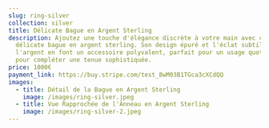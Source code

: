 ```yaml
---
slug: ring-silver
collection: silver
title: Délicate Bague en Argent Sterling
description: Ajoutez une touche d'élégance discrète à votre main avec cette
  délicate bague en argent sterling. Son design épuré et l'éclat subtil de
  l'argent en font un accessoire polyvalent, parfait pour un usage quotidien ou
  pour compléter une tenue sophistiquée.
price: 1000€
payment_link: https://buy.stripe.com/test_8wM03B1TGca3cXCdQQ
images:
  - title: Détail de la Bague en Argent Sterling
    image: /images/ring-silver.jpeg
  - title: Vue Rapprochée de l'Anneau en Argent Sterling
    image: /images/ring-silver-2.jpeg
---
```

